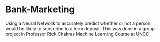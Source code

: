 # Bank-Marketing
Using a Neural Network to accurately predict whether or not a person would be likely to subscribe to a term deposit.
This was done in a group project in Professor Rick Chakras Machine Learning Course at UNCC
